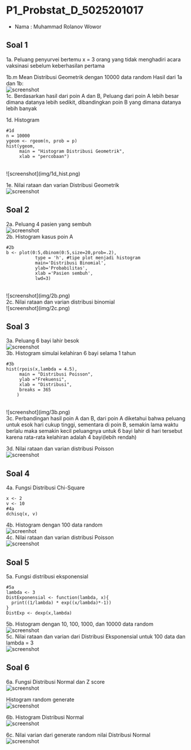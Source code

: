 # P1_Probstat_D_5025201017
- Nama  : Muhammad Rolanov Wowor

## Soal 1
1a. Peluang penyurvei bertemu x = 3 orang yang tidak menghadiri acara vaksinasi
sebelum keberhasilan pertama

1b.m Mean Distribusi Geometrik dengan 10000 data random
Hasil dari 1a dan 1b:
<br>
![screenshot](img/1ab.png)
<br>
1c. Berdasarkan hasil dari poin A dan B, Peluang dari poin A lebih besar dimana datanya lebih sedikit, dibandingkan poin B yang dimana datanya lebih banyak

1d. Histogram
```
#1d
n = 10000
ygeom <- rgeom(n, prob = p)
hist(ygeom, 
     main = "Histogram Distribusi Geometrik",
     xlab = "percobaan")
```
<br>
![screenshot](img/1d_hist.png)
<br>

1e. Nilai rataan dan varian Distribusi Geometrik
<br>
![screenshot](img/1e.png)
<br>

## Soal 2
2a. Peluang 4 pasien yang sembuh
<br>
![screenshot](img/2a.png)
<br>
2b. Histogram kasus poin A
```
#2b
b <- plot(0:5,dbinom(0:5,size=20,prob=.2),
           type = 'h', #tipe plot menjadi histogram
           main='Distribusi Binomial',
           ylab='Probabilitas',
           xlab ='Pasien sembuh',
           lwd=3)

```
<br>
![screenshot](img/2b.png)
<br>
2c. Nilai rataan dan varian distribusi binomial
<br>
![screenshot](img/2c.png)
<br>

## Soal 3
3a. Peluang 6 bayi lahir besok
<br>
![screenshot](img/3a.png)
<br>
3b. Histogram simulai kelahiran 6 bayi selama 1 tahun
```
#3b
hist(rpois(x,lambda = 4.5),
     main = "Distribusi Poisson",
     ylab ="Frekuensi",
     xlab = "Distribusi",
     breaks = 365
    )

```
<br>
![screenshot](img/3b.png)
<br>
3c. Perbandingan hasil poin A dan B, dari poin A diketahui bahwa peluang untuk esok hari cukup tinggi, sementara di poin B, semakin lama waktu berlalu maka semakin kecil peluangnya untuk 6 bayi lahir di hari tersebut karena rata-rata kelahiran adalah 4 bayi(lebih rendah)

3d. Nilai rataan dan varian distribusi Poisson
<br>
![screenshot](img/3b.png)
<br>

## Soal 4
4a. Fungsi Distribusi Chi-Square
```
x <- 2
v <- 10
#4a
dchisq(x, v)
```
4b. Histogram dengan 100 data random
<br>
![screenhot](img/4b.png)
<br>
4c. Nilai rataan dan varian distribusi Poisson
<br>
![screenshot](img/4c.png)
<br>

## Soal 5
5a. Fungsi distribusi eksponensial
```
#5a
lambda <- 3
DistExponensial <- function(lambda, x){
  print((1/lambda) * exp((x/lambda)*-1))
}
DistExp <- dexp(x,lambda)
```
5b. Histogram dengan 10, 100, 1000, dan 10000 data random
<br>
![screenshot](img/5b.png)
<br>
5c. Nilai rataan dan varian dari Distribusi Eksponensial untuk 100 data dan lambda = 3
<br>
![screenshot](img/5c.png)
<br>

## Soal 6
6a. 
Fungsi Distribusi Normal dan Z score
<br>
![screenshot](img/6a.png)
<br>

Histogram random generate
<br>
![screenshot](img/6a_hist.png)
<br>

6b. Histogram Distribusi Normal
<br>
![screenshot](img/6b_hist.png)
<br>

6c. Nilai varian dari generate random nilai Distribusi Normal
<br>
![screenshot](img/6c.png)
<br>
